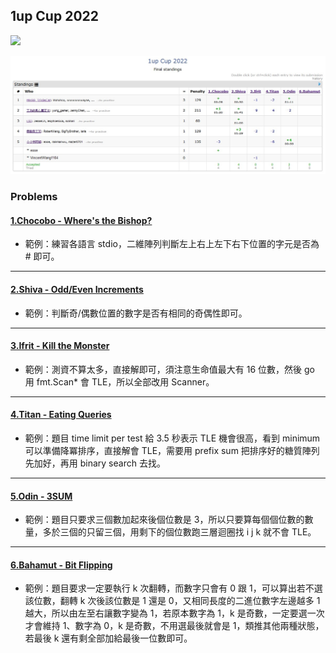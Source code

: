 ## 1up Cup 2022
![](https://img.shields.io/badge/date-2022--07--29-0385B1.svg)

![](/final_standings.jpg?raw=true)

### Problems

#### [1.Chocobo - Where's the Bishop?](https://codeforces.com/problemset/problem/1692/C)
 - 範例：練習各語言 stdio，二維陣列判斷左上右上左下右下位置的字元是否為 # 即可。

---

#### [2.Shiva - Odd/Even Increments](https://codeforces.com/problemset/problem/1669/C)
 - 範例：判斷奇/偶數位置的數字是否有相同的奇偶性即可。

---

#### [3.Ifrit - Kill the Monster](https://codeforces.com/problemset/problem/1633/C)
 - 範例：測資不算太多，直接解即可，須注意生命值最大有 16 位數，然後 go 用 fmt.Scan* 會 TLE，所以全部改用 Scanner。

---

#### [4.Titan - Eating Queries](https://codeforces.com/problemset/problem/1676/E)
 - 範例：題目 time limit per test 給 3.5 秒表示 TLE 機會很高，看到 minimum 可以準備降冪排序，直接解會 TLE，需要用 prefix sum 把排序好的糖質陣列先加好，再用 binary search 去找。

---

#### [5.Odin - 3SUM](https://codeforces.com/problemset/problem/1692/F)
 - 範例：題目只要求三個數加起來後個位數是 3，所以只要算每個個位數的數量，多於三個的只留三個，用剩下的個位數跑三層迴圈找 i j k 就不會 TLE。

---

#### [6.Bahamut - Bit Flipping](https://codeforces.com/problemset/problem/1659/B)
 - 範例：題目要求一定要執行 k 次翻轉，而數字只會有 0 跟 1，可以算出若不選該位數，翻轉 k 次後該位數是 1 還是 0，又相同長度的二進位數字左邊越多 1 越大，所以由左至右讓數字變為 1，若原本數字為 1，k 是奇數，一定要選一次才會維持 1、數字為 0，k 是奇數，不用選最後就會是 1，類推其他兩種狀態，若最後 k 還有剩全部加給最後一位數即可。
